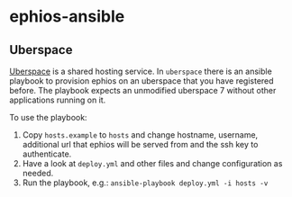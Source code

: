 
# ephios-ansible


## Uberspace

[Uberspace](https://uberspace.de/) is a shared hosting service. In `uberspace` there is an ansible playbook to provision ephios on an uberspace that you have registered before. The playbook expects an unmodified uberspace 7 without other applications running on it.

To use the playbook:

1. Copy `hosts.example` to `hosts` and change hostname, username, additional url that ephios will be served from and the ssh key to authenticate.
2. Have a look at `deploy.yml` and other files and change configuration as needed.
3. Run the playbook, e.g.: `ansible-playbook deploy.yml -i hosts -v`

